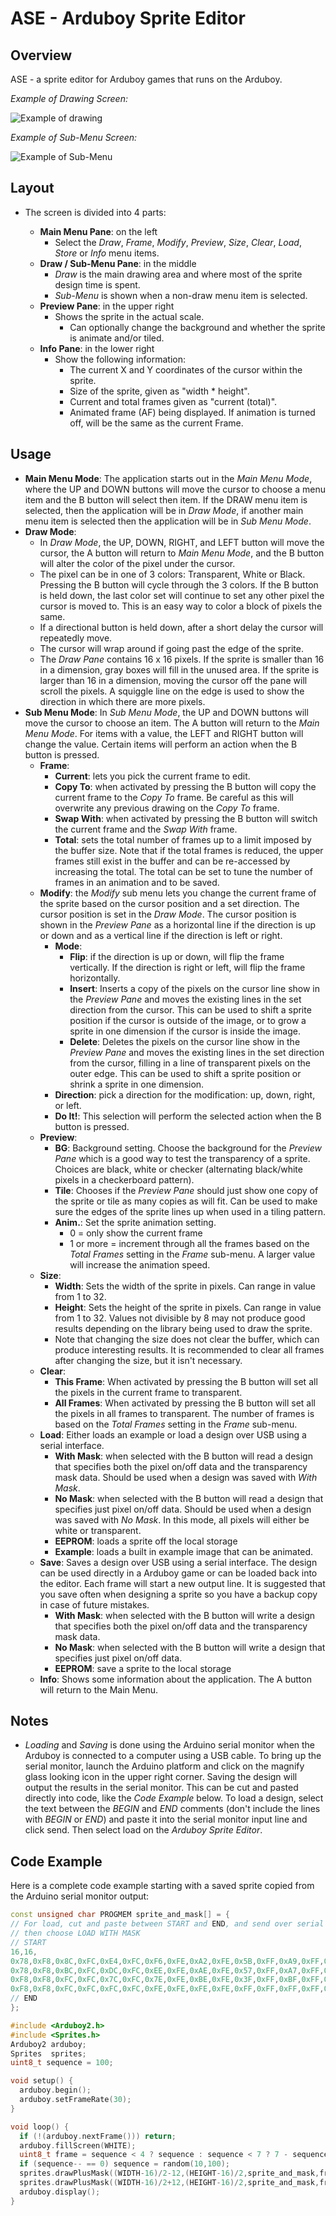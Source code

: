 # ASE - Arduboy Sprite Editor

## Overview
ASE - a sprite editor for Arduboy games that runs on the Arduboy.

_Example of Drawing Screen:_

![Example of drawing](instructions1.png)


_Example of Sub-Menu Screen:_

![Example of Sub-Menu](instructions2.png)


## Layout
- The screen is divided into 4 parts:

  - **Main Menu Pane**: on the left
    - Select the *Draw*, *Frame*, *Modify*, *Preview*, *Size*, *Clear*, *Load*, *Store* or *Info* menu items.
  - **Draw / Sub-Menu Pane**: in the middle
    - *Draw* is the main drawing area and where most of the sprite design time is spent.
    - *Sub-Menu* is shown when a non-draw menu item is selected.
  - **Preview Pane**: in the upper right
    - Shows the sprite in the actual scale.
      - Can optionally change the background and whether the sprite is animate and/or tiled.
  - **Info Pane**: in the lower right
    - Show the following information:
        - The current X and Y coordinates of the cursor within the sprite.
        - Size of the sprite, given as "width * height".
        - Current and total frames given as "current (total)".
        - Animated frame (AF) being displayed.  If animation is turned off, will be the same as the current Frame.

## Usage

- **Main Menu Mode**:
The application starts out in the *Main Menu Mode*, where the UP and DOWN buttons will move the cursor to choose a menu item and the B button will select then item. If the DRAW menu item is selected, then the application will be in *Draw Mode*, if another main menu item is selected then the application will be in *Sub Menu Mode*.
- **Draw Mode**:
  - In *Draw Mode*, the UP, DOWN, RIGHT, and LEFT button will move the cursor, the A button will return to *Main Menu Mode*, and the B button will alter the color of the pixel under the cursor.  
  - The pixel can be in one of 3 colors: Transparent, White or Black.  Pressing the B button will cycle through the 3 colors.  If the B button is held down, the last color set will continue to set any other pixel the cursor is moved to.  This is an easy way to color a block of pixels the same. 
  - If a directional button is held down, after a short delay the cursor will repeatedly move.
  - The cursor will wrap around if going past the edge of the sprite.
  - The *Draw Pane* contains 16 x 16 pixels.  If the sprite is smaller than 16 in a dimension, gray boxes will fill in the unused area. If the sprite is larger than 16 in a dimension, moving the cursor off the pane will scroll the pixels. A squiggle line on the edge is used to show the direction in which there are more pixels.
- **Sub Menu Mode**: In *Sub Menu Mode*, the UP and DOWN buttons will move the cursor to choose an item. The A button will return to the *Main Menu Mode*. For items with a value, the LEFT and RIGHT button will change the value. Certain items will perform an action when the B button is pressed.
  - **Frame**: 
    - **Current**: lets you pick the current frame to edit.
    - **Copy To**: when activated by pressing the B button will copy the current frame to the *Copy To* frame.  Be careful as this will overwrite any previous drawing on the *Copy To* frame.
    - **Swap With**: when activated by pressing the B button will switch the current frame and the *Swap With* frame.
    - **Total**: sets the total number of frames up to a limit imposed by the buffer size.  Note that if the total frames is reduced, the upper frames still exist in the buffer and can be re-accessed by increasing the total.  The total can be set to tune the number of frames in an animation and to be saved.
  - **Modify**: the *Modify* sub menu lets you change the current frame of the sprite based on the cursor position and a set direction. The cursor position is set in the *Draw Mode*. The cursor position is shown in the *Preview Pane* as a horizontal line if the direction is up or down and as a vertical line if the direction is left or right.
    - **Mode**:
      - **Flip**: if the direction is up or down, will flip the frame vertically.  If the direction is right or left, will flip the frame horizontally.
      - **Insert**: Inserts a copy of the pixels on the cursor line show in the *Preview Pane* and moves the existing lines in the set direction from the cursor.  This can be used to shift a sprite position if the cursor is outside of the image, or to grow a sprite in one dimension if the cursor is inside the image.
      - **Delete**: Deletes the pixels on the cursor line show in the *Preview Pane* and moves the existing lines in the set direction from the cursor, filling in a line of transparent pixels on the outer edge.  This can be used to shift a sprite position or shrink a sprite in one dimension.
    - **Direction**: pick a direction for the modification: up, down, right, or left.
    - **Do It!**: This selection will perform the selected action when the B button is pressed.
  - **Preview**:
    - **BG**: Background setting.  Choose the background for the *Preview Pane* which is a good way to test the transparency of a sprite.  Choices are black, white or checker (alternating black/white pixels in a checkerboard pattern).
    - **Tile**: Chooses if the *Preview Pane* should just show one copy of the sprite or tile as many copies as will fit.  Can be used to make sure the edges of the sprite lines up when used in a tiling pattern.
    - **Anim.**: Set the sprite animation setting.
      - 0 = only show the current frame
      - 1 or more = increment through all the frames based on the *Total Frames* setting in the *Frame* sub-menu. A larger value will increase the animation speed.
  - **Size**: 
    - **Width**: Sets the width of the sprite in pixels.  Can range in value from 1 to 32.
    - **Height**: Sets the height of the sprite in pixels.  Can range in value from 1 to 32.  Values not divisible by 8 may not produce good results depending on the library being used to draw the sprite.
    - Note that changing the size does not clear the buffer, which can produce interesting results. It is recommended to clear all frames after changing the size, but it isn't necessary.
  - **Clear**:
    - **This Frame**: When activated by pressing the B button will set all the pixels in the current frame to transparent.
    - **All Frames**: When activated by pressing the B button will set all the pixels in all frames to transparent.  The number of frames is based on the *Total Frames* setting in the *Frame* sub-menu.
  - **Load**: Either loads an example or load a design over USB using a serial interface.
    - **With Mask**: when selected with the B button will read a design that specifies both the pixel on/off data and the transparency mask data.  Should be used when a design was saved with *With Mask*.
    - **No Mask**: when selected with the B button will read a design that specifies just pixel on/off data.  Should be used when a design was saved with *No Mask*. In this mode, all pixels will either be white or transparent.
    - **EEPROM**: loads a sprite off the local storage
    - **Example**: loads a built in example image that can be animated.
  - **Save**: Saves a design over USB using a serial interface.  The design can be used directly in a Arduboy game or can be loaded back into the editor. Each frame will start a new output line. It is suggested that you save often when designing a sprite so you have a backup copy in case of future mistakes.
    - **With Mask**: when selected with the B button will write a design that specifies both the pixel on/off data and the transparency mask data.
    - **No Mask**: when selected with the B button will write a design that specifies just pixel on/off data.
    - **EEPROM**: save a sprite to the local storage
  - **Info**: Shows some information about the application.  The A button will return to the Main Menu.
 
## Notes

- *Loading* and *Saving* is done using the Arduino serial monitor when the Arduboy is connected to a computer using a USB cable.  To bring up the serial monitor, launch the Arduino platform and click on the magnify glass looking icon in the upper right corner. Saving the design will output the results in the serial monitor.  This can be cut and pasted directly into code, like the *Code Example* below.  To load a design, select the text between the *BEGIN* and *END* comments (don't include the lines with *BEGIN* or *END*) and paste it into the serial monitor input line and click send.  Then select load on the *Arduboy Sprite Editor*.

## Code Example

Here is a complete code example starting with a saved sprite copied from the Arduino serial monitor output:

```c++
const unsigned char PROGMEM sprite_and_mask[] = {
// For load, cut and paste between START and END, and send over serial port
// then choose LOAD WITH MASK
// START
16,16,
0x78,0xF8,0x8C,0xFC,0xE4,0xFC,0xF6,0xFE,0xA2,0xFE,0x5B,0xFF,0xA9,0xFF,0x15,0xFF,0x0D,0xFF,0x15,0xFF,0xAD,0xFF,0x59,0xFF,0xAA,0xFE,0xF2,0xFE,0x44,0xFC,0x18,0xF8,0x03,0x03,0x06,0x07,0x05,0x07,0x0D,0x0F,0x0A,0x0F,0x1B,0x1F,0x16,0x1F,0x15,0x1F,0x16,0x1F,0x15,0x1F,0x16,0x1F,0x17,0x1F,0x1A,0x1F,0x0D,0x0F,0x06,0x07,0x03,0x03,
0x78,0xF8,0xBC,0xFC,0xDC,0xFC,0xEE,0xFE,0xAE,0xFE,0x57,0xFF,0xA7,0xFF,0x17,0xFF,0x07,0xFF,0x17,0xFF,0xA7,0xFF,0x57,0xFF,0xAE,0xFE,0xEE,0xFE,0x5C,0xFC,0x18,0xF8,0x03,0x03,0x06,0x07,0x05,0x07,0x0D,0x0F,0x0A,0x0F,0x1B,0x1F,0x16,0x1F,0x15,0x1F,0x16,0x1F,0x15,0x1F,0x16,0x1F,0x17,0x1F,0x1A,0x1F,0x0D,0x0F,0x06,0x07,0x03,0x03,
0xF8,0xF8,0xFC,0xFC,0x7C,0xFC,0x7E,0xFE,0xBE,0xFE,0x3F,0xFF,0xBF,0xFF,0x3F,0xFF,0x3F,0xFF,0x3F,0xFF,0xBF,0xFF,0x3F,0xFF,0xBE,0xFE,0xBE,0xBE,0x3C,0xBC,0xF8,0xF8,0x03,0x03,0x06,0x07,0x05,0x07,0x0D,0x0F,0x0A,0x0F,0x1B,0x1F,0x16,0x1F,0x15,0x1F,0x16,0x1F,0x15,0x1F,0x16,0x1F,0x17,0x1F,0x1A,0x1F,0x0D,0x0F,0x06,0x07,0x03,0x03,
0xF8,0xF8,0xFC,0xFC,0xFC,0xFC,0xFE,0xFE,0xFE,0xFE,0xFF,0xFF,0xFF,0xFF,0xFF,0xFF,0xFF,0xFF,0xFF,0xFF,0xFF,0xFF,0xFF,0xFF,0xFE,0xFE,0xFE,0xFE,0xFC,0xFC,0x78,0xF8,0x02,0x03,0x06,0x07,0x05,0x07,0x0D,0x0F,0x0B,0x0F,0x1B,0x1F,0x17,0x1F,0x17,0x1F,0x17,0x1F,0x17,0x1F,0x17,0x1F,0x17,0x1F,0x1B,0x1F,0x0D,0x0F,0x06,0x07,0x03,0x03
// END
};

#include <Arduboy2.h>
#include <Sprites.h>
Arduboy2 arduboy;
Sprites  sprites;
uint8_t sequence = 100;

void setup() {
  arduboy.begin();
  arduboy.setFrameRate(30);
}

void loop() {
  if (!(arduboy.nextFrame())) return;
  arduboy.fillScreen(WHITE);
  uint8_t frame = sequence < 4 ? sequence : sequence < 7 ? 7 - sequence : 0;
  if (sequence-- == 0) sequence = random(10,100);
  sprites.drawPlusMask((WIDTH-16)/2-12,(HEIGHT-16)/2,sprite_and_mask,frame);
  sprites.drawPlusMask((WIDTH-16)/2+12,(HEIGHT-16)/2,sprite_and_mask,frame);
  arduboy.display();
}
```
